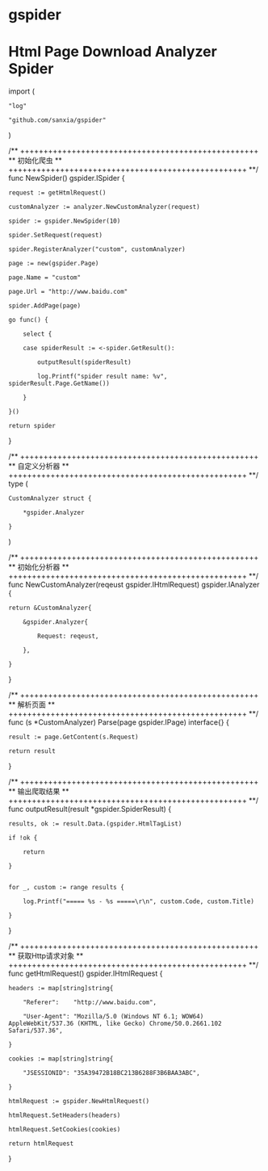 # gspider
Html Page Download Analyzer Spider
==========================

import (

    "log"

    "github.com/sanxia/gspider"

)

/** +++++++++++++++++++++++++++++++++++++++++++++++++++
 ** 初始化爬虫
 ** +++++++++++++++++++++++++++++++++++++++++++++++++++ **/
func NewSpider() gspider.ISpider {

    request := getHtmlRequest()

    customAnalyzer := analyzer.NewCustomAnalyzer(request)

    spider := gspider.NewSpider(10)

    spider.SetRequest(request)

    spider.RegisterAnalyzer("custom", customAnalyzer)

    page := new(gspider.Page)

    page.Name = "custom"

    page.Url = "http://www.baidu.com"

    spider.AddPage(page)

    go func() {

        select {

        case spiderResult := <-spider.GetResult():

            outputResult(spiderResult)

            log.Printf("spider result name: %v", spiderResult.Page.GetName())

        }

    }()

    return spider

}

/** +++++++++++++++++++++++++++++++++++++++++++++++++++
 ** 自定义分析器
 ** +++++++++++++++++++++++++++++++++++++++++++++++++++ **/
type (

    CustomAnalyzer struct {

        *gspider.Analyzer

    }

)

/** +++++++++++++++++++++++++++++++++++++++++++++++++++
 ** 初始化分析器
 ** +++++++++++++++++++++++++++++++++++++++++++++++++++ **/
func NewCustomAnalyzer(reqeust gspider.IHtmlRequest) gspider.IAnalyzer {

    return &CustomAnalyzer{

        &gspider.Analyzer{

            Request: reqeust,

        },

    }

}

/** +++++++++++++++++++++++++++++++++++++++++++++++++++
 ** 解析页面
 ** +++++++++++++++++++++++++++++++++++++++++++++++++++ **/
func (s *CustomAnalyzer) Parse(page gspider.IPage) interface{} {

    result := page.GetContent(s.Request)

    return result

}

/** +++++++++++++++++++++++++++++++++++++++++++++++++++
 ** 输出爬取结果
 ** +++++++++++++++++++++++++++++++++++++++++++++++++++ **/
func outputResult(result *gspider.SpiderResult) {

    results, ok := result.Data.(gspider.HtmlTagList)

    if !ok {

        return

    }


    for _, custom := range results {

        log.Printf("===== %s - %s =====\r\n", custom.Code, custom.Title)

    }

}

/** +++++++++++++++++++++++++++++++++++++++++++++++++++
 ** 获取Http请求对象
 ** +++++++++++++++++++++++++++++++++++++++++++++++++++ **/
func getHtmlRequest() gspider.IHtmlRequest {

    headers := map[string]string{

        "Referer":    "http://www.baidu.com",

        "User-Agent": "Mozilla/5.0 (Windows NT 6.1; WOW64) AppleWebKit/537.36 (KHTML, like Gecko) Chrome/50.0.2661.102 Safari/537.36",

    }

    cookies := map[string]string{

        "JSESSIONID": "35A39472B18BC213B6288F3B6BAA3ABC",

    }

    htmlRequest := gspider.NewHtmlRequest()

    htmlRequest.SetHeaders(headers)

    htmlRequest.SetCookies(cookies)

    return htmlRequest

}